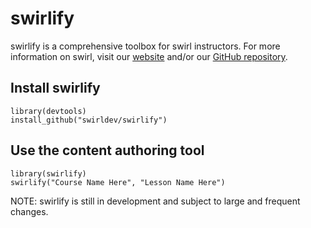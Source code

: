 swirlify
========

swirlify is a comprehensive toolbox for swirl instructors. For more information on swirl, visit our [website](http://swirlstats.com) and/or our [GitHub repository](https://github.com/swirldev/swirl).

Install swirlify
----------------

```
library(devtools)
install_github("swirldev/swirlify")
```

Use the content authoring tool
------------------------------

```
library(swirlify)
swirlify("Course Name Here", "Lesson Name Here")
```

NOTE: swirlify is still in development and subject to large and frequent changes.